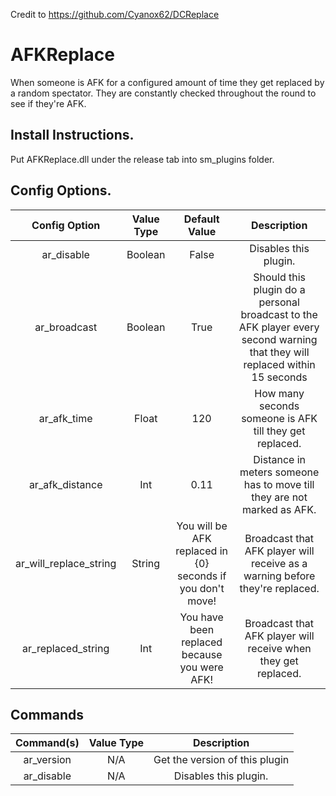Credit to https://github.com/Cyanox62/DCReplace

# AFKReplace
When someone is AFK for a configured amount of time they get replaced by a random spectator.
They are constantly checked throughout the round to see if they're AFK.
## Install Instructions.
Put AFKReplace.dll under the release tab into sm_plugins folder.


## Config Options.
| Config Option                 | Value Type      | Default Value | Description |
|   :---:                       |     :---:       |    :---:      |    :---:    |
| ar_disable                    | Boolean         | False         | Disables this plugin.    |
| ar_broadcast                  | Boolean         | True          | Should this plugin do a personal broadcast to the AFK player every second warning that they will replaced within 15 seconds |
| ar_afk_time                   | Float           | 120           | How many seconds someone is AFK till they get replaced. |
| ar_afk_distance               | Int             | 0.11          | Distance in meters someone has to move till they are not marked as AFK. |
| ar_will_replace_string        | String          | You will be AFK replaced in {0} seconds if you don't move!             | Broadcast that AFK player will receive as a warning before they're replaced. |
| ar_replaced_string            | Int             | You have been replaced because you were AFK!             | Broadcast that AFK player will receive when they get replaced. |


## Commands

| Command(s)                 | Value Type      | Description                              |
|   :---:                    |     :---:       |    :---:                                 |
| ar_version                 | N/A             | Get the version of this plugin           |
| ar_disable                 | N/A             | Disables this plugin.                    |
